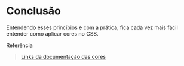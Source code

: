 
# Conclusão 

Entendendo esses princípios e com a prática, fica cada vez mais fácil entender como aplicar cores no CSS.

Referência

>[Links da documentação das cores ](https://developer.mozilla.org/en-US/docs/Web/CSS/color_value)